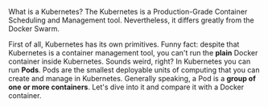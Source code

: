 What is a Kubernetes? The Kubernetes is a Production-Grade Container Scheduling and Management tool. Nevertheless, it differs greatly from the Docker Swarm.

First of all, Kubernetes has its own primitives. Funny fact: despite that Kubernetes is a container management tool, you can't run the **plain** Docker container inside Kubernetes. Sounds weird, right? In Kubernetes you can run **Pods**. Pods are the smallest deployable units of computing that you can create and manage in Kubernetes. Generally speaking, a Pod is a **group of one or more containers**. Let's dive into it and compare it with a Docker container.
